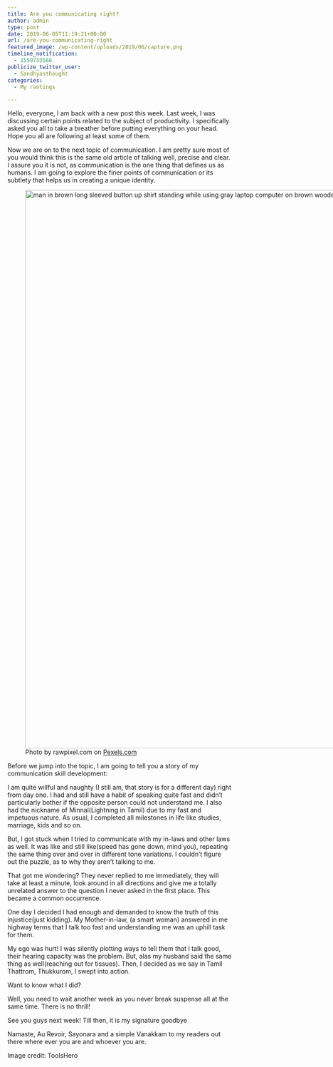 ```yaml
---
title: Are you communicating right?
author: admin
type: post
date: 2019-06-05T11:19:21+00:00
url: /are-you-communicating-right
featured_image: /wp-content/uploads/2019/06/capture.png
timeline_notification:
  - 1559733566
publicize_twitter_user:
  - Sandhyasthought
categories:
  - My rantings

---
```

Hello, everyone, I am back with a new post this week. Last week, I was discussing certain points related to the subject of productivity. I specifically asked you all to take a breather before putting everything on your head. Hope you all are following at least some of them.

Now we are on to the next topic of communication. I am pretty sure most of you would think this is the same old article of talking well, precise and clear. I assure you it is not, as communication is the one thing that defines us as humans. I am going to explore the finer points of communication or its subtlety that helps us in creating a unique identity.

<figure id="attachment_media-55" aria-describedby="caption-attachment-media-55" style="width: 1880px" class="wp-caption alignnone"><img class="alignnone size-full wp-image-422" src="http://wp.docker.localhost:8000/wp-content/uploads/2019/06/pexels-photo-1120344.jpeg" alt="man in brown long sleeved button up shirt standing while using gray laptop computer on brown wooden table beside woman in gray long sleeved shirt sitting" width="1880" height="1253" srcset="http://wp.docker.localhost:8000/wp-content/uploads/2019/06/pexels-photo-1120344.jpeg 1880w, http://wp.docker.localhost:8000/wp-content/uploads/2019/06/pexels-photo-1120344-300x200.jpeg 300w, http://wp.docker.localhost:8000/wp-content/uploads/2019/06/pexels-photo-1120344-1024x682.jpeg 1024w, http://wp.docker.localhost:8000/wp-content/uploads/2019/06/pexels-photo-1120344-768x512.jpeg 768w, http://wp.docker.localhost:8000/wp-content/uploads/2019/06/pexels-photo-1120344-1536x1024.jpeg 1536w, http://wp.docker.localhost:8000/wp-content/uploads/2019/06/pexels-photo-1120344-1200x800.jpeg 1200w" sizes="(max-width: 1880px) 100vw, 1880px" /><figcaption id="caption-attachment-media-55" class="wp-caption-text">Photo by rawpixel.com on <a href="https://www.pexels.com/photo/man-in-brown-long-sleeved-button-up-shirt-standing-while-using-gray-laptop-computer-on-brown-wooden-table-beside-woman-in-gray-long-sleeved-shirt-sitting-1120344/" rel="nofollow">Pexels.com</a></figcaption></figure>

Before we jump into the topic, I am going to tell you a story of my communication skill development:

I am quite willful and naughty (I still am, that story is for a different day) right from day one. I had and still have a habit of speaking quite fast and didn&#8217;t particularly bother if the opposite person could not understand me. I also had the nickname of Minnal(Lightning in Tamil) due to my fast and impetuous nature. As usual, I completed all milestones in life like studies, marriage, kids and so on.

But, I got stuck when I tried to communicate with my in-laws and other laws as well. It was like and still like(speed has gone down, mind you), repeating the same thing over and over in different tone variations. I couldn&#8217;t figure out the puzzle, as to why they aren&#8217;t talking to me.

That got me wondering? They never replied to me immediately, they will take at least a minute, look around in all directions and give me a totally unrelated answer to the question I never asked in the first place. This became a common occurrence.

One day I decided I had enough and demanded to know the truth of this injustice(just kidding). My Mother-in-law, (a smart woman) answered in me highway terms that I talk too fast and understanding me was an uphill task for them.

My ego was hurt! I was silently plotting ways to tell them that I talk good, their hearing capacity was the problem. But, alas my husband said the same thing as well(reaching out for tissues). Then, I decided as we say in Tamil Thattrom, Thukkurom, I swept into action.

Want to know what I did?

Well, you need to wait another week as you never break suspense all at the same time. There is no thrill!

See you guys next week! Till then, it is my signature goodbye

Namaste, Au Revoir, Sayonara and a simple Vanakkam to my readers out there where ever you are and whoever you are.

Image credit: ToolsHero
